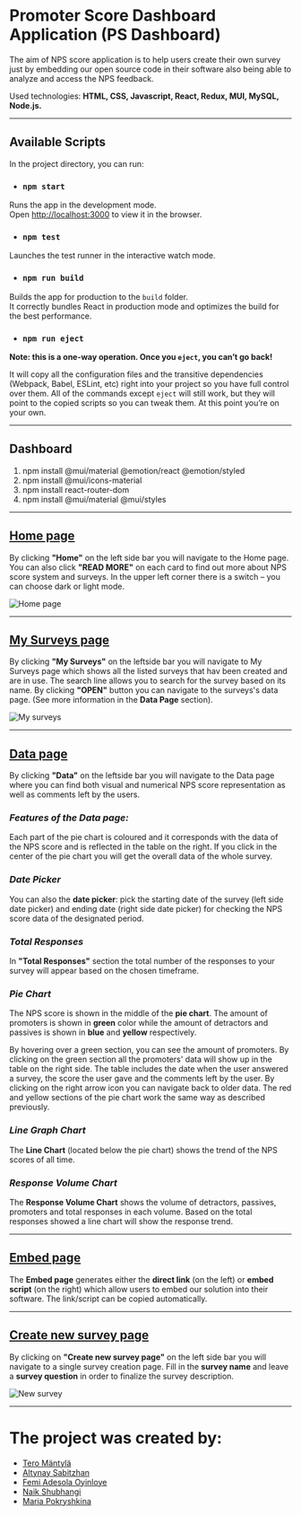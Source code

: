 # Promoter Score Dashboard Application (PS Dashboard)

The aim of NPS score application is to help users create their own survey just by embedding our open source code in their software also being able to analyze and access the NPS feedback.

Used technologies: **HTML, CSS, Javascript, React, Redux, MUI, MySQL, Node.js.**

---

## Available Scripts

In the project directory, you can run:

- ### `npm start`

Runs the app in the development mode.<br />
Open [http://localhost:3000](http://localhost:3000) to view it in the browser.

- ### `npm test`

Launches the test runner in the interactive watch mode.<br />

- ### `npm run build`

Builds the app for production to the `build` folder.<br />
It correctly bundles React in production mode and optimizes the build for the best performance.

- ### `npm run eject`

**Note: this is a one-way operation. Once you `eject`, you can’t go back!**

It will copy all the configuration files and the transitive dependencies (Webpack, Babel, ESLint, etc) right into your project so you have full control over them. All of the commands except `eject` will still work, but they will point to the copied scripts so you can tweak them. At this point you’re on your own.

---

## Dashboard

1. npm install @mui/material @emotion/react @emotion/styled
2. npm install @mui/icons-material
3. npm install react-router-dom
4. npm install @mui/material @mui/styles

---

## [Home page](http://localhost:3001/)

By clicking **"Home"** on the left side bar you will navigate to the Home page. You can also click **"READ MORE"** on each card to find out more about NPS score system and surveys. In the upper left corner there is a switch – you can choose dark or light mode.

![Home page](Home_page.png)

---

## [My Surveys page](http://localhost:3001/MySurveys)

By clicking **"My Surveys"** on the leftside bar you will navigate to My Surveys page which shows all the listed surveys that hav been created and are in use. The search line allows you to search for the survey based on its name. By clicking **"OPEN"** button you can navigate to the surveys's data page. (See more information in the **Data Page** section).

![My surveys](My_surveys.png)

---

## [Data page](http://localhost:3001/Data)

By clicking **"Data"** on the leftside bar you will navigate to the Data page where you can find both visual and numerical NPS score representation as well as comments left by the users.

### _Features of the Data page:_

Each part of the pie chart is coloured and it corresponds with the data of the NPS score and is reflected in the table on the right. If you click in the center of the pie chart you will get the overall data of the whole survey.

### _Date Picker_

You can also the **date picker**: pick the starting date of the survey (left side date picker) and ending date (right side date picker) for checking the NPS score data of the designated period.

### _Total Responses_

In **"Total Responses"** section the total number of the responses to your survey will appear based on the chosen timeframe.

### _Pie Chart_

The NPS score is shown in the middle of the **pie chart**. The amount of promoters is shown in **green** color while the amount of detractors and passives is shown in **blue** and **yellow** respectively.

By hovering over a green section, you can see the amount of promoters. By clicking on the green section all the promoters' data will show up in the table on the right side. The table includes the date when the user answered a survey, the score the user gave and the comments left by the user. By clicking on the right arrow icon you can navigate back to older data. The red and yellow sections of the pie chart work the same way as described previously.

### _Line Graph Chart_

The **Line Chart** (located below the pie chart) shows the trend of the NPS scores of all time.

### _Response Volume Chart_

The **Response Volume Chart** shows the volume of detractors, passives, promoters and total responses in each volume. Based on the total responses showed a line chart will show the response trend.

---

## [Embed page](http://localhost:3001/Embed)

The **Embed page** generates either the **direct link** (on the left) or **embed script** (on the right) which allow users to embed our solution into their software. The link/script can be copied automatically.

---

## [Create new survey page](http://localhost:3001/CreateNewSurvey)

By clicking on **"Create new survey page"** on the left side bar you will navigate to a single survey creation page. Fill in the **survey name** and leave a **survey question** in order to finalize the survey description.

![New survey](Create_new_survey.png)

---

# The project was created by:

- [Tero Mäntylä](https://github.com/Termanty)
- [Altynay Sabitzhan](https://github.com/Altynay-ayyao)
- [Femi Adesola Oyinloye](https://github.com/FemiAdesola)
- [Naik Shubhangi](https://github.com/shubhanginaik)
- [Maria Pokryshkina](https://github.com/mariapokryshkina)
